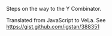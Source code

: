 Steps on the way to the Y Combinator.

Translated from JavaScript to VeLa. See https://gist.github.com/igstan/388351

